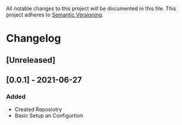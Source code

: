 All notable changes to this project will be documented in this file.
This project adheres to [Semantic Versioning](http://semver.org/).

# Changelog

## [Unreleased]


## [0.0.1] - 2021-06-27
### Added
- Created Reposiotry
- Basic Setup an Configurtion
